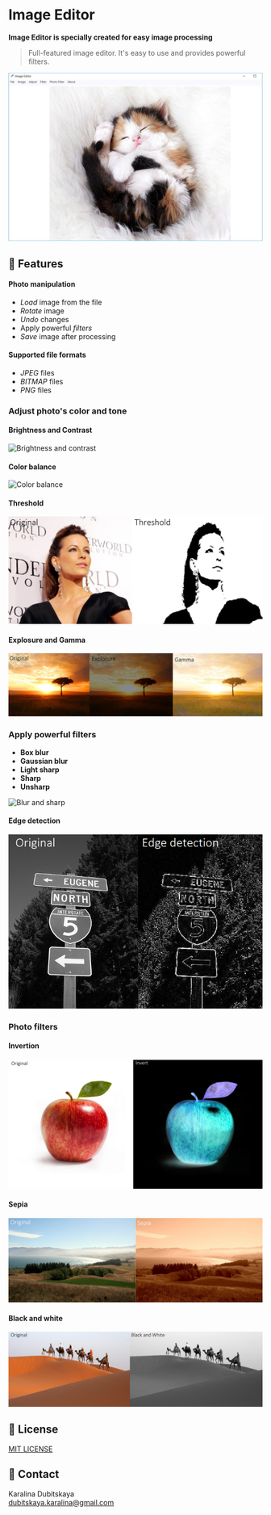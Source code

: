 # Image Editor

**Image Editor is specially created for easy image processing**

> Full-featured image editor. It's easy to use and provides powerful filters. 

![Main Window screenshot](https://github.com/KaralinaDubitskaya/Image-Editor/blob/master/Screenshots/main.JPG)

## 🎨 Features

#### Photo manipulation
* *Load* image from the file 
* *Rotate* image
* *Undo* changes
* Apply powerful *filters*
* *Save* image after processing 

#### Supported file formats
* *JPEG* files 
* *BITMAP* files
* *PNG* files

### Adjust photo's color and tone

#### Brightness and Contrast
![Brightness and contrast](https://github.com/KaralinaDubitskaya/Image-Editor/blob/master/Screenshots/brightness-contrast.png)

#### Color balance
![Color balance](https://github.com/KaralinaDubitskaya/Image-Editor/blob/master/Screenshots/color-balance.png)

#### Threshold
![Threshold](https://github.com/KaralinaDubitskaya/Image-Editor/blob/master/Screenshots/threshold.png)

#### Explosure and Gamma
![Explosure and gamma](https://github.com/KaralinaDubitskaya/Image-Editor/blob/master/Screenshots/explosure-gamma.png)

### Apply powerful filters
* **Box blur**
* **Gaussian blur**
* **Light sharp**
* **Sharp**
* **Unsharp**

![Blur and sharp](https://github.com/KaralinaDubitskaya/Image-Editor/blob/master/Screenshots/blur-sharp.png)

#### Edge detection
![Edge detection](https://github.com/KaralinaDubitskaya/Image-Editor/blob/master/Screenshots/edge-detection.png)

### Photo filters
#### Invertion
![Invertion](https://github.com/KaralinaDubitskaya/Image-Editor/blob/master/Screenshots/invert.png)

#### Sepia
![Sepia](https://github.com/KaralinaDubitskaya/Image-Editor/blob/master/Screenshots/sepia.png)

#### Black and white
![Black and White](https://github.com/KaralinaDubitskaya/Image-Editor/blob/master/Screenshots/black-and-white.png)

## 📜 License
[MIT LICENSE](https://github.com/KaralinaDubitskaya/Image-Editor/blob/master/LICENSE)

## 💬 Contact
Karalina Dubitskaya                           
dubitskaya.karalina@gmail.com
